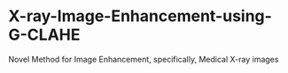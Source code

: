 # X-ray-Image-Enhancement-using-G-CLAHE
Novel Method for Image Enhancement, specifically, Medical X-ray images
